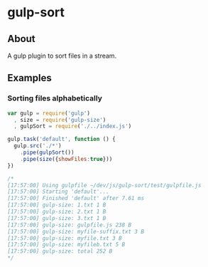 # gulp-sort

## About

A gulp plugin to sort files in a stream.

## Examples

### Sorting files alphabetically

```js
var gulp = require('gulp')
  , size = require('gulp-size')
  , gulpSort = require('./../index.js')

gulp.task('default', function () {
  gulp.src('./*')
    .pipe(gulpSort())
    .pipe(size({showFiles:true}))
})

/*
[17:57:00] Using gulpfile ~/dev/js/gulp-sort/test/gulpfile.js
[17:57:00] Starting 'default'...
[17:57:00] Finished 'default' after 7.61 ms
[17:57:00] gulp-size: 1.txt 1 B
[17:57:00] gulp-size: 2.txt 1 B
[17:57:00] gulp-size: 3.txt 1 B
[17:57:00] gulp-size: gulpfile.js 238 B
[17:57:00] gulp-size: myfile-suffix.txt 3 B
[17:57:00] gulp-size: myfile.txt 3 B
[17:57:00] gulp-size: myfileb.txt 5 B
[17:57:00] gulp-size: total 252 B
*/
```

